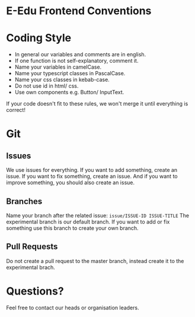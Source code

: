 # E-Edu Frontend Conventions

# Coding Style
- In general our variables and comments are in english.
- If one function is not self-explanatory, comment it.
- Name your variables in camelCase.
- Name your typescript classes in PascalCase.
- Name your css classes in kebab-case.
- Do not use id in html/ css.
- Use own components e.g. Button/ InputText.

If your code doesn't fit to these rules, we won't merge it until everything is correct!

# Git
## Issues
We use issues for everything. If you want to add something, create an issue. If you want to fix something, create an issue. And if you want to improve something, you should also create an issue.
## Branches
Name your branch after the related issue: ```issue/ISSUE-ID ISSUE-TITLE```
The experimental branch is our default branch. If you want to add or fix something use this branch to create your own branch.
## Pull Requests
Do not create a pull request to the master branch, instead create it to the experimental brach.

# Questions?
Feel free to contact our heads or organisation leaders.
